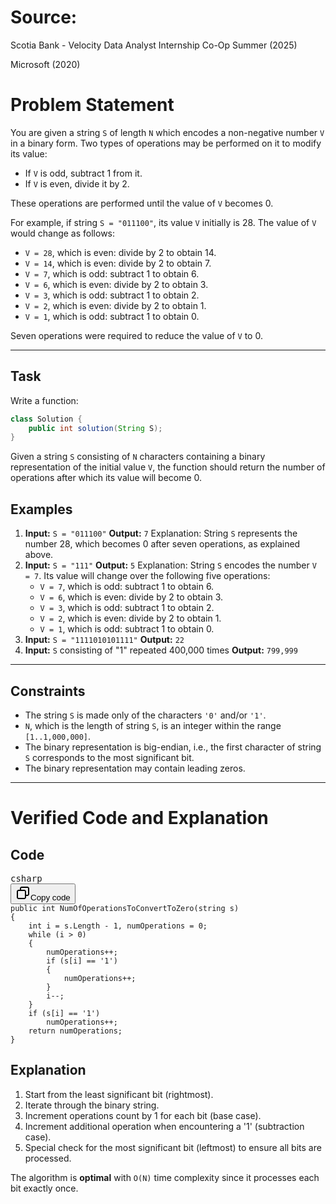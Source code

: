 # Source:

Scotia Bank - Velocity Data Analyst Internship Co-Op Summer (2025)

Microsoft (2020)

# Problem Statement

You are given a string `S` of length `N` which encodes a non-negative number `V` in a binary form. Two types of operations may be performed on it to modify its value:

- If `V` is odd, subtract 1 from it.
- If `V` is even, divide it by 2.

These operations are performed until the value of `V` becomes 0.

For example, if string `S = "011100"`, its value `V` initially is 28. The value of `V` would change as follows:

- `V = 28`, which is even: divide by 2 to obtain 14.
- `V = 14`, which is even: divide by 2 to obtain 7.
- `V = 7`, which is odd: subtract 1 to obtain 6.
- `V = 6`, which is even: divide by 2 to obtain 3.
- `V = 3`, which is odd: subtract 1 to obtain 2.
- `V = 2`, which is even: divide by 2 to obtain 1.
- `V = 1`, which is odd: subtract 1 to obtain 0.

Seven operations were required to reduce the value of `V` to 0.

---

## Task

Write a function:

```java
class Solution {
    public int solution(String S);
}
```

Given a string `S` consisting of `N` characters containing a binary representation of the initial value `V`, the function should return the number of operations after which its value will become 0.

## Examples

1. **Input:** `S = "011100"`
   **Output:** `7`
   Explanation: String `S` represents the number 28, which becomes 0 after seven operations, as explained above.
2. **Input:** `S = "111"`
   **Output:** `5`
   Explanation: String `S` encodes the number `V = 7`. Its value will change over the following five operations:
   * `V = 7`, which is odd: subtract 1 to obtain 6.
   * `V = 6`, which is even: divide by 2 to obtain 3.
   * `V = 3`, which is odd: subtract 1 to obtain 2.
   * `V = 2`, which is even: divide by 2 to obtain 1.
   * `V = 1`, which is odd: subtract 1 to obtain 0.
3. **Input:** `S = "1111010101111"`
   **Output:** `22`
4. **Input:** `S` consisting of "1" repeated 400,000 times
   **Output:** `799,999`

---

## Constraints

* The string `S` is made only of the characters `'0'` and/or `'1'`.
* `N`, which is the length of string `S`, is an integer within the range `[1..1,000,000]`.
* The binary representation is big-endian, i.e., the first character of string `S` corresponds to the most significant bit.
* The binary representation may contain leading zeros.

---

# Verified Code and Explanation

## Code

<pre class="!overflow-visible"><div class="contain-inline-size rounded-md border-[0.5px] border-token-border-medium relative bg-token-sidebar-surface-primary dark:bg-gray-950"><div class="flex items-center text-token-text-secondary px-4 py-2 text-xs font-sans justify-between rounded-t-md h-9 bg-token-sidebar-surface-primary dark:bg-token-main-surface-secondary select-none">csharp</div><div class="sticky top-9 md:top-[5.75rem]"><div class="absolute bottom-0 right-2 flex h-9 items-center"><div class="flex items-center rounded bg-token-sidebar-surface-primary px-2 font-sans text-xs text-token-text-secondary dark:bg-token-main-surface-secondary"><span class="" data-state="closed"><button class="flex gap-1 items-center select-none py-1" aria-label="Copy"><svg width="24" height="24" viewBox="0 0 24 24" fill="none" xmlns="http://www.w3.org/2000/svg" class="icon-sm"><path fill-rule="evenodd" clip-rule="evenodd" d="M7 5C7 3.34315 8.34315 2 10 2H19C20.6569 2 22 3.34315 22 5V14C22 15.6569 20.6569 17 19 17H17V19C17 20.6569 15.6569 22 14 22H5C3.34315 22 2 20.6569 2 19V10C2 8.34315 3.34315 7 5 7H7V5ZM9 7H14C15.6569 7 17 8.34315 17 10V15H19C19.5523 15 20 14.5523 20 14V5C20 4.44772 19.5523 4 19 4H10C9.44772 4 9 4.44772 9 5V7ZM5 9C4.44772 9 4 9.44772 4 10V19C4 19.5523 4.44772 20 5 20H14C14.5523 20 15 19.5523 15 19V10C15 9.44772 14.5523 9 14 9H5Z" fill="currentColor" data-darkreader-inline-fill=""></path></svg>Copy code</button></span></div></div></div><div class="overflow-y-auto p-4" dir="ltr"><code class="!whitespace-pre hljs language-csharp">public int NumOfOperationsToConvertToZero(string s)
{
    int i = s.Length - 1, numOperations = 0;
    while (i > 0)
    {
        numOperations++;
        if (s[i] == '1')
        {
            numOperations++;
        }
        i--;
    }
    if (s[i] == '1')
        numOperations++;
    return numOperations;
}
</code></div></div></pre>

## Explanation

1. Start from the least significant bit (rightmost).
2. Iterate through the binary string.
3. Increment operations count by 1 for each bit (base case).
4. Increment additional operation when encountering a '1' (subtraction case).
5. Special check for the most significant bit (leftmost) to ensure all bits are processed.

The algorithm is **optimal** with `O(N)` time complexity since it processes each bit exactly once.
